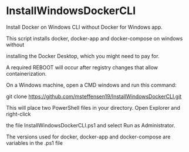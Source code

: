 # InstallWindowsDockerCLI
Install Docker on Windows CLI without Docker for Windows app.


This script installs docker, docker-app and docker-compose on windows without

installing the Docker Desktop, which you might need to pay for.

A required REBOOT will occur after registry changes that allow containerization.

On a Windows machine, open a CMD windows and run this command:


git clone https://github.com/msteffensen19/InstallWindowsDockerCLI.git


This will place two PowerShell files in your directory. Open Explorer and right-click

the file InstallWindowsDockerCLI.ps1 and select Run as Administrator.

The versions used for docker, docker-app and docker-compose are variables in the .ps1 file

